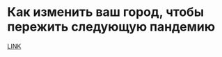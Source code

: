 # Как изменить ваш город, чтобы пережить следующую пандемию



[LINK](https://varlamov.ru/3841015.html)